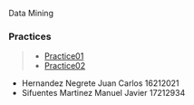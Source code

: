  Data Mining

### Practices
> * [Practice01](https://github.com/JuanCarlos-Negrete/Data-Mining/tree/Unit_2/Unit_2/Practices/Practice01)
> * [Practice02](https://github.com/JuanCarlos-Negrete/Data-Mining/tree/Unit_2/Unit_2/Practices/Practice01)



- Hernandez Negrete Juan Carlos 16212021
- Sifuentes Martinez Manuel Javier 17212934
